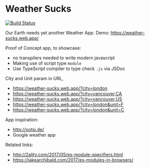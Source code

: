 # Weather Sucks
[![Build Status](https://travis-ci.org/goldenratio/weather-sucks.svg?branch=master)](https://travis-ci.org/goldenratio/weather-sucks)

Our Earth needs yet another Weather App.
Demo: https://weather-sucks.web.app/

Proof of Concept app, to showcase:
- no transpilers needed to write modern javascript
- Making use of script type `module`
- Use TypeScript compiler to type check `.js` via JSDoc

City and Unit param in URL,
- https://weather-sucks.web.app/?city=london
- https://weather-sucks.web.app/?city=vancouver,CA
- https://weather-sucks.web.app/?city=vancouver,US
- https://weather-sucks.web.app/?city=london&unit=F
- https://weather-sucks.web.app/?city=london&unit=C

App inspiration:
- http://ootsi.de/
- Google weather app

Related links:
- http://2ality.com/2017/05/es-module-specifiers.html
- https://jakearchibald.com/2017/es-modules-in-browsers/
 
